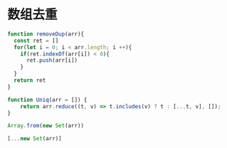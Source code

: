 # 数组去重

```javascript
function removeDup(arr){
  const ret = []
  for(let i = 0; i < arr.length; i ++){
    if(ret.indexOf(arr[i]) < 0){
      ret.push(arr[i])
    }
  }
  return ret
}
```

```javascript
function Uniq(arr = []) {
    return arr.reduce((t, v) => t.includes(v) ? t : [...t, v], []);
}
```

```javascript
Array.from(new Set(arr))
```

```javascript
[...new Set(arr)]
```

